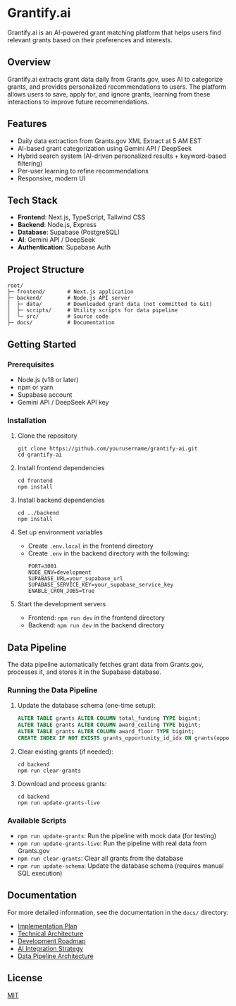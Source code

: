 # Grantify.ai

Grantify.ai is an AI-powered grant matching platform that helps users find relevant grants based on their preferences and interests.

## Overview

Grantify.ai extracts grant data daily from Grants.gov, uses AI to categorize grants, and provides personalized recommendations to users. The platform allows users to save, apply for, and ignore grants, learning from these interactions to improve future recommendations.

## Features

- Daily data extraction from Grants.gov XML Extract at 5 AM EST
- AI-based grant categorization using Gemini API / DeepSeek
- Hybrid search system (AI-driven personalized results + keyword-based filtering)
- Per-user learning to refine recommendations
- Responsive, modern UI

## Tech Stack

- **Frontend**: Next.js, TypeScript, Tailwind CSS
- **Backend**: Node.js, Express
- **Database**: Supabase (PostgreSQL)
- **AI**: Gemini API / DeepSeek
- **Authentication**: Supabase Auth

## Project Structure

```
root/
├─ frontend/       # Next.js application
├─ backend/        # Node.js API server
│  ├─ data/        # Downloaded grant data (not committed to Git)
│  ├─ scripts/     # Utility scripts for data pipeline
│  └─ src/         # Source code
├─ docs/           # Documentation
```

## Getting Started

### Prerequisites

- Node.js (v18 or later)
- npm or yarn
- Supabase account
- Gemini API / DeepSeek API key

### Installation

1. Clone the repository
   ```
   git clone https://github.com/yourusername/grantify-ai.git
   cd grantify-ai
   ```

2. Install frontend dependencies
   ```
   cd frontend
   npm install
   ```

3. Install backend dependencies
   ```
   cd ../backend
   npm install
   ```

4. Set up environment variables
   - Create `.env.local` in the frontend directory
   - Create `.env` in the backend directory with the following:
     ```
     PORT=3001
     NODE_ENV=development
     SUPABASE_URL=your_supabase_url
     SUPABASE_SERVICE_KEY=your_supabase_service_key
     ENABLE_CRON_JOBS=true
     ```

5. Start the development servers
   - Frontend: `npm run dev` in the frontend directory
   - Backend: `npm run dev` in the backend directory

## Data Pipeline

The data pipeline automatically fetches grant data from Grants.gov, processes it, and stores it in the Supabase database.

### Running the Data Pipeline

1. Update the database schema (one-time setup):
   ```sql
   ALTER TABLE grants ALTER COLUMN total_funding TYPE bigint;
   ALTER TABLE grants ALTER COLUMN award_ceiling TYPE bigint;
   ALTER TABLE grants ALTER COLUMN award_floor TYPE bigint;
   CREATE INDEX IF NOT EXISTS grants_opportunity_id_idx ON grants(opportunity_id);
   ```

2. Clear existing grants (if needed):
   ```
   cd backend
   npm run clear-grants
   ```

3. Download and process grants:
   ```
   cd backend
   npm run update-grants-live
   ```

### Available Scripts

- `npm run update-grants`: Run the pipeline with mock data (for testing)
- `npm run update-grants-live`: Run the pipeline with real data from Grants.gov
- `npm run clear-grants`: Clear all grants from the database
- `npm run update-schema`: Update the database schema (requires manual SQL execution)

## Documentation

For more detailed information, see the documentation in the `docs/` directory:

- [Implementation Plan](docs/implementation-plan.md)
- [Technical Architecture](docs/technical-architecture.md)
- [Development Roadmap](docs/development-roadmap.md)
- [AI Integration Strategy](docs/ai-integration-strategy.md)
- [Data Pipeline Architecture](docs/data-pipeline-architecture.md)

## License

[MIT](LICENSE)